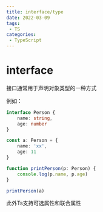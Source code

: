 ```yaml
---
title: interface/type
date: 2022-03-09
tags:
 - TS
categories: 
 - TypeScript
---
```


# interface

接口通常用于声明对象类型的一种方式

例如：

```typescript
interface Person {
    name: string,
    age: number
}

const a: Person = {
    name: 'xx',
    age: 11
}

function printPerson(p: Person) {
    console.log(p.name, p.age)
}

printPerson(a)

```

此外Ts支持可选属性和联合属性

